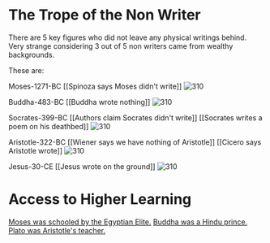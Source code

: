 # The Trope of the Non Writer

There are 5 key figures who did not leave any physical writings behind.
Very strange considering 3 out of 5 non writers came from wealthy backgrounds.

These are: 

Moses-1271-BC 
[[Spinoza says Moses didn't write]]
![310](https://upload.wikimedia.org/wikipedia/commons/thumb/1/14/Guido_Reni_-_Moses_with_the_Tables_of_the_Law_-_WGA19289.jpg/220px-Guido_Reni_-_Moses_with_the_Tables_of_the_Law_-_WGA19289.jpg)

Buddha-483-BC
[[Buddha wrote nothing]]
![310](https://upload.wikimedia.org/wikipedia/commons/thumb/f/ff/Buddha_in_Sarnath_Museum_%28Dhammajak_Mutra%29.jpg/220px-Buddha_in_Sarnath_Museum_%28Dhammajak_Mutra%29.jpg)

Socrates-399-BC
[[Authors claim Socrates didn't write]] 
[[Socrates writes a poem on his deathbed]]
![310](https://upload.wikimedia.org/wikipedia/commons/thumb/b/bc/Socrate_du_Louvre.jpg/220px-Socrate_du_Louvre.jpg)

Aristotle-322-BC 
[[Wiener says we have nothing of Aristotle]]
[[Cicero says Aristotle wrote]]
![310](https://upload.wikimedia.org/wikipedia/commons/thumb/a/ae/Aristotle_Altemps_Inv8575.jpg/220px-Aristotle_Altemps_Inv8575.jpg)

Jesus-30-CE 
[[Jesus wrote on the ground]]
![310](https://upload.wikimedia.org/wikipedia/commons/thumb/4/4a/Spas_vsederzhitel_sinay.jpg/220px-Spas_vsederzhitel_sinay.jpg)

# Access to Higher Learning
[Moses was schooled by the Egyptian Elite.](https://biblehub.com/acts/7-22.htm)
[Buddha was a Hindu prince.](https://www.kansas.com/living/religion/article1136348.html#:~:text=Buddha%20was%20born%20around%20560,become%20a%20great%20religious%20leader.)
[Plato was Aristotle's teacher.](https://www.britannica.com/biography/Aristotle)

